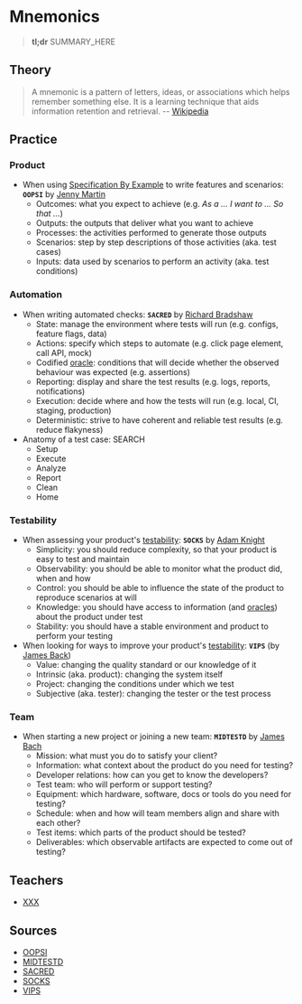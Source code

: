 # Mnemonics

> **tl;dr** SUMMARY_HERE

## Theory

> A mnemonic is a pattern of letters, ideas, or associations which helps remember something else. It is a learning technique that aids information retention and retrieval. -- [Wikipedia](https://en.wikipedia.org/wiki/Mnemonic)

## Practice

### Product

- When using [Specification By Example](/notebook/specification-by-example.md) to write features and scenarios: **`OOPSI`** by [Jenny Martin](https://jennyjmar.com/2016/04/16/bdd-discovery-and-oopsi/)
  - Outcomes: what you expect to achieve (e.g. _As a ... I want to ... So that ..._)
  - Outputs: the outputs that deliver what you want to achieve
  - Processes: the activities performed to generate those outputs
  - Scenarios: step by step descriptions of those activities (aka. test cases)
  - Inputs: data used by scenarios to perform an activity (aka. test conditions)

### Automation

- When writing automated checks: **`SACRED`** by [Richard Bradshaw](https://youtu.be/z9m_yZMswOQ?t=56)
  - State: manage the environment where tests will run (e.g. configs, feature flags, data)
  - Actions: specify which steps to automate (e.g. click page element, call API, mock)
  - Codified [oracle](/tools/oracles.md): conditions that will decide whether the observed behaviour was expected (e.g. assertions)
  - Reporting: display and share the test results (e.g. logs, reports, notifications)
  - Execution: decide where and how the tests will run (e.g. local, CI, staging, production)
  - Deterministic: strive to have coherent and reliable test results (e.g. reduce flakyness)
- Anatomy of a test case: SEARCH
  - Setup
  - Execute
  - Analyze
  - Report
  - Clean
  - Home

### Testability

- When assessing your product's [testability](/concepts/testability.md): **`SOCKS`** by [Adam Knight](https://www.a-sisyphean-task.com/2012/07/putting-your-testability-socks-on.html)
  - Simplicity: you should reduce complexity, so that your product is easy to test and maintain
  - Observability: you should be able to monitor what the product did, when and how
  - Control: you should be able to influence the state of the product to reproduce scenarios at will
  - Knowledge: you should have access to information (and [oracles](/tools/oracles.md)) about the product under test
  - Stability: you should have a stable environment and product to perform your testing 
- When looking for ways to improve your product's [testability](/concepts/testability.md): **`VIPS`** (by [James Back](https://www.satisfice.com/download/heuristics-of-software-testability))
  - Value: changing the quality standard or our knowledge of it
  - Intrinsic (aka. product): changing the system itself
  - Project: changing the conditions under which we test
  - Subjective (aka. tester): changing the tester or the test process

### Team

- When starting a new project or joining a new team: **`MIDTESTD`** by [James Bach](https://www.satisfice.com/download/heuristic-test-strategy-model)
  - Mission: what must you do to satisfy your client?
  - Information: what context about the product do you need for testing?
  - Developer relations: how can you get to know the developers?
  - Test team: who will perform or support testing?
  - Equipment: which hardware, software, docs or tools do you need for testing?
  - Schedule: when and how will team members align and share with each other?
  - Test items: which parts of the product should be tested?
  - Deliverables: which observable artifacts are expected to come out of testing?

## Teachers

- [XXX](YYY)

## Sources

- [OOPSI](https://jennyjmar.com/2016/04/16/bdd-discovery-and-oopsi/)
- [MIDTESTD](https://www.satisfice.com/download/heuristic-test-strategy-model)
- [SACRED](https://youtu.be/z9m_yZMswOQ?t=56)
- [SOCKS](https://www.a-sisyphean-task.com/2012/07/putting-your-testability-socks-on.html)
- [VIPS](https://www.satisfice.com/download/heuristics-of-software-testability)
